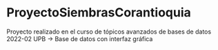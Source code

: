 # ProyectoSiembrasCorantioquia
Proyecto realizado en el curso de tópicos avanzados de bases de datos 2022-02 UPB -> Base de datos con interfaz gráfica
